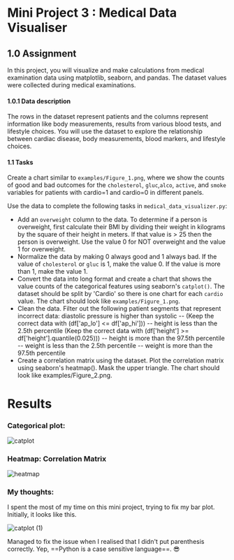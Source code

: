 # Mini Project 3 : Medical Data Visualiser

## **1.0 Assignment**

In this project, you will visualize and make calculations from medical examination data using matplotlib, seaborn, and pandas. The dataset values were collected during medical examinations.

#### 1.0.1 Data description
The rows in the dataset represent patients and the columns represent information like body measurements, results from various blood tests, and lifestyle choices. You will use the dataset to explore the relationship between cardiac disease, body measurements, blood markers, and lifestyle choices.

#### 1.1 Tasks

Create a chart similar to `examples/Figure_1.png`, where we show the counts of good and bad outcomes for the `cholesterol`, `gluc`,`alco`, `active`, and `smoke` variables for patients with cardio=1 and cardio=0 in different panels.

Use the data to complete the following tasks in `medical_data_visualizer.py`:

- Add an `overweight` column to the data. To determine if a person is overweight, first calculate their BMI by dividing their weight in kilograms by the square of their height in meters. If that value is > 25 then the person is overweight. Use the value 0 for NOT overweight and the value 1 for overweight.
- Normalize the data by making 0 always good and 1 always bad. If the value of `cholesterol` or `gluc` is 1, make the value 0. If the value is more than 1, make the value 1.
- Convert the data into long format and create a chart that shows the value counts of the categorical features using seaborn's `catplot()`. The dataset should be split by 'Cardio' so there is one chart for each `cardio` value. The chart should look like `examples/Figure_1.png`.
- Clean the data. Filter out the following patient segments that represent incorrect data:
diastolic pressure is higher than systolic 
-- (Keep the correct data with (df['ap_lo'] <= df['ap_hi']))
-- height is less than the 2.5th percentile (Keep the correct data with (df['height'] >= df['height'].quantile(0.025)))
-- height is more than the 97.5th percentile
-- weight is less than the 2.5th percentile
-- weight is more than the 97.5th percentile
- Create a correlation matrix using the dataset. Plot the correlation matrix using seaborn's heatmap(). Mask the upper triangle. The chart should look like examples/Figure_2.png.

# Results

### Categorical plot: 



![catplot](https://user-images.githubusercontent.com/100784629/193326287-43f58b64-a938-4c62-aea8-69c67f1fd9cf.png)


### Heatmap: Correlation Matrix 


![heatmap](https://user-images.githubusercontent.com/100784629/193326342-f8244c6e-e482-49c1-8e1d-71dec2802174.png)


### My thoughts:

I spent the most of my time on this mini project, trying to fix my bar plot. Initially, it looks like this.

![catplot (1)](https://user-images.githubusercontent.com/100784629/193328075-8efd9dc9-e45c-4386-b249-969ff823cb5c.png)


Managed to fix the issue when I realised that I didn't put parenthesis correctly. Yep, ==Python is a case sensitive language==. :sunglasses: 


